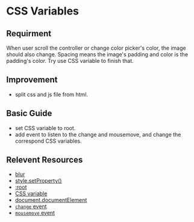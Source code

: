 # CSS Variables

## Requirment
When user scroll the controller or change color picker's color, the image should also change. Spacing means the image's padding and color is the padding's color. Try use CSS variable to finish that.

## Improvement
- split css and js file from html.

## Basic Guide
- set CSS variable to root.
- add event to listen to the change and mousemove, and change the correspond CSS variables.

## Relevent Resources
- [blur](https://developer.mozilla.org/en-US/docs/Web/CSS/filter-function/blur)
- [style.setProperty()](https://developer.mozilla.org/en-US/docs/Web/API/CSSStyleDeclaration/setProperty)
- [:root](https://developer.mozilla.org/en-US/docs/Web/CSS/:root)
- [CSS variable](https://developer.mozilla.org/en-US/docs/Web/CSS/Using_CSS_custom_properties)
- [document.documentElement](https://developer.mozilla.org/en-US/docs/Web/API/Document/documentElement)
- [`change` event](https://developer.mozilla.org/en-US/docs/Web/API/HTMLElement/change_event)
- [`mousemove` event](https://developer.mozilla.org/en-US/docs/Web/API/Element/mousemove_event)
